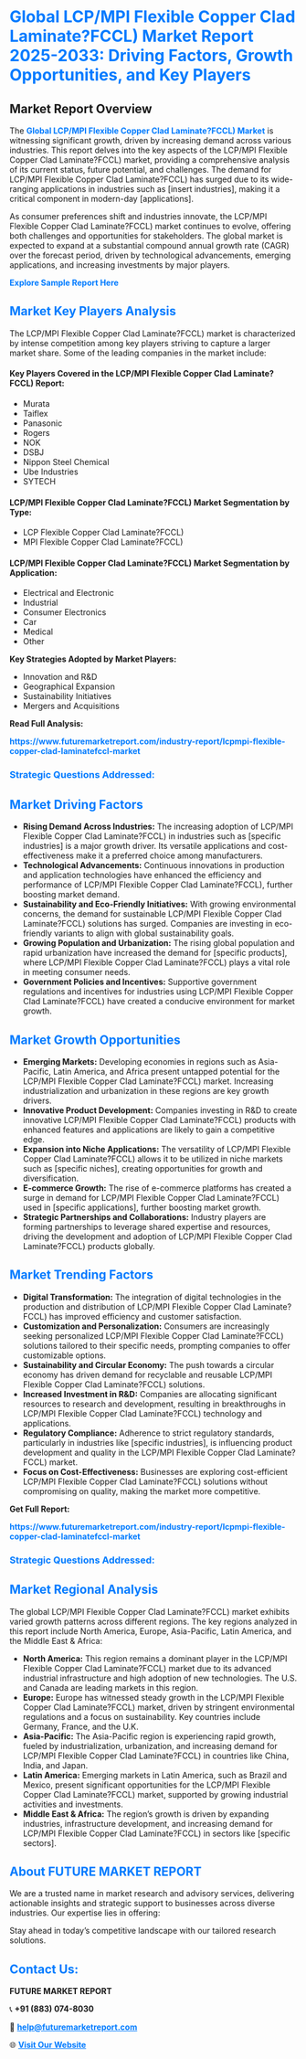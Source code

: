 <h1 style="color: #007BFF;">Global LCP/MPI Flexible Copper Clad Laminate?FCCL) Market Report 2025-2033: Driving Factors, Growth Opportunities, and Key Players</h1>

<section id="overview">
<h2>Market Report Overview</h2>
<p>The <a href="https://www.futuremarketreport.com/industry-report/lcpmpi-flexible-copper-clad-laminatefccl-market" style="color: #007BFF; text-decoration: none;"><strong>Global LCP/MPI Flexible Copper Clad Laminate?FCCL) Market</strong></a> is witnessing significant growth, driven by increasing demand across various industries. This report delves into the key aspects of the LCP/MPI Flexible Copper Clad Laminate?FCCL) market, providing a comprehensive analysis of its current status, future potential, and challenges. The demand for LCP/MPI Flexible Copper Clad Laminate?FCCL) has surged due to its wide-ranging applications in industries such as [insert industries], making it a critical component in modern-day [applications].</p>
<p>As consumer preferences shift and industries innovate, the LCP/MPI Flexible Copper Clad Laminate?FCCL) market continues to evolve, offering both challenges and opportunities for stakeholders. The global market is expected to expand at a substantial compound annual growth rate (CAGR) over the forecast period, driven by technological advancements, emerging applications, and increasing investments by major players.</p>
</section>

<section id="overview">
<p><a href="https://www.futuremarketreport.com/request-sample/reportId=116224" style="color: #007BFF; text-decoration: none;"><strong>Explore Sample Report Here</strong></a></p>
</section>

<section id="key-players">
<h2 style="color: #007BFF;">Market Key Players Analysis</h2>
<p>The LCP/MPI Flexible Copper Clad Laminate?FCCL) market is characterized by intense competition among key players striving to capture a larger market share. Some of the leading companies in the market include:</p>
<h4>Key Players Covered in the LCP/MPI Flexible Copper Clad Laminate?FCCL) Report:</h4>
<ul><li>Murata</li><li>Taiflex</li><li>Panasonic</li><li>Rogers</li><li>NOK</li><li>DSBJ</li><li>Nippon Steel Chemical</li><li>Ube Industries</li><li>SYTECH</li></ul>
<h4>LCP/MPI Flexible Copper Clad Laminate?FCCL) Market Segmentation by Type:</h4>
<ul><li>LCP Flexible Copper Clad Laminate?FCCL)</li><li>MPI Flexible Copper Clad Laminate?FCCL)</li></ul>

<h4>LCP/MPI Flexible Copper Clad Laminate?FCCL) Market Segmentation by Application:</h4>
<ul><li>Electrical and Electronic</li><li>Industrial</li><li>Consumer Electronics</li><li>Car</li><li>Medical</li><li>Other</li></ul>
<p><strong>Key Strategies Adopted by Market Players:</strong></p>
<ul>
<li>Innovation and R&D</li>
<li>Geographical Expansion</li>
<li>Sustainability Initiatives</li>
<li>Mergers and Acquisitions</li>
</ul>
</section>

<section>
<p><strong>Read Full Analysis: </strong></p><a href="https://www.futuremarketreport.com/industry-report/lcpmpi-flexible-copper-clad-laminatefccl-market" style="color: #007BFF; text-decoration: none;"><strong>https://www.futuremarketreport.com/industry-report/lcpmpi-flexible-copper-clad-laminatefccl-market</strong></a>
<h3 style="color: #007BFF;">Strategic Questions Addressed:</h3>
</section>

<section id="driving-factors">
<h2 style="color: #007BFF;">Market Driving Factors</h2>
<ul>
<li><strong>Rising Demand Across Industries:</strong> The increasing adoption of LCP/MPI Flexible Copper Clad Laminate?FCCL) in industries such as [specific industries] is a major growth driver. Its versatile applications and cost-effectiveness make it a preferred choice among manufacturers.</li>
<li><strong>Technological Advancements:</strong> Continuous innovations in production and application technologies have enhanced the efficiency and performance of LCP/MPI Flexible Copper Clad Laminate?FCCL), further boosting market demand.</li>
<li><strong>Sustainability and Eco-Friendly Initiatives:</strong> With growing environmental concerns, the demand for sustainable LCP/MPI Flexible Copper Clad Laminate?FCCL) solutions has surged. Companies are investing in eco-friendly variants to align with global sustainability goals.</li>
<li><strong>Growing Population and Urbanization:</strong> The rising global population and rapid urbanization have increased the demand for [specific products], where LCP/MPI Flexible Copper Clad Laminate?FCCL) plays a vital role in meeting consumer needs.</li>
<li><strong>Government Policies and Incentives:</strong> Supportive government regulations and incentives for industries using LCP/MPI Flexible Copper Clad Laminate?FCCL) have created a conducive environment for market growth.</li>
</ul>
</section>

<section id="growth-opportunities">
<h2 style="color: #007BFF;">Market Growth Opportunities</h2>
<ul>
<li><strong>Emerging Markets:</strong> Developing economies in regions such as Asia-Pacific, Latin America, and Africa present untapped potential for the LCP/MPI Flexible Copper Clad Laminate?FCCL) market. Increasing industrialization and urbanization in these regions are key growth drivers.</li>
<li><strong>Innovative Product Development:</strong> Companies investing in R&D to create innovative LCP/MPI Flexible Copper Clad Laminate?FCCL) products with enhanced features and applications are likely to gain a competitive edge.</li>
<li><strong>Expansion into Niche Applications:</strong> The versatility of LCP/MPI Flexible Copper Clad Laminate?FCCL) allows it to be utilized in niche markets such as [specific niches], creating opportunities for growth and diversification.</li>
<li><strong>E-commerce Growth:</strong> The rise of e-commerce platforms has created a surge in demand for LCP/MPI Flexible Copper Clad Laminate?FCCL) used in [specific applications], further boosting market growth.</li>
<li><strong>Strategic Partnerships and Collaborations:</strong> Industry players are forming partnerships to leverage shared expertise and resources, driving the development and adoption of LCP/MPI Flexible Copper Clad Laminate?FCCL) products globally.</li>
</ul>
</section>

<section id="trending-factors">
<h2 style="color: #007BFF;">Market Trending Factors</h2>
<ul>
<li><strong>Digital Transformation:</strong> The integration of digital technologies in the production and distribution of LCP/MPI Flexible Copper Clad Laminate?FCCL) has improved efficiency and customer satisfaction.</li>
<li><strong>Customization and Personalization:</strong> Consumers are increasingly seeking personalized LCP/MPI Flexible Copper Clad Laminate?FCCL) solutions tailored to their specific needs, prompting companies to offer customizable options.</li>
<li><strong>Sustainability and Circular Economy:</strong> The push towards a circular economy has driven demand for recyclable and reusable LCP/MPI Flexible Copper Clad Laminate?FCCL) solutions.</li>
<li><strong>Increased Investment in R&D:</strong> Companies are allocating significant resources to research and development, resulting in breakthroughs in LCP/MPI Flexible Copper Clad Laminate?FCCL) technology and applications.</li>
<li><strong>Regulatory Compliance:</strong> Adherence to strict regulatory standards, particularly in industries like [specific industries], is influencing product development and quality in the LCP/MPI Flexible Copper Clad Laminate?FCCL) market.</li>
<li><strong>Focus on Cost-Effectiveness:</strong> Businesses are exploring cost-efficient LCP/MPI Flexible Copper Clad Laminate?FCCL) solutions without compromising on quality, making the market more competitive.</li>
</ul>
</section>

<section>
<p><strong>Get Full Report: </strong></p><a href="https://www.futuremarketreport.com/industry-report/lcpmpi-flexible-copper-clad-laminatefccl-market" style="color: #007BFF; text-decoration: none;"><strong>https://www.futuremarketreport.com/industry-report/lcpmpi-flexible-copper-clad-laminatefccl-market</strong></a>
<h3 style="color: #007BFF;">Strategic Questions Addressed:</h3>
</section>


<section id="regional-analysis">
<h2 style="color: #007BFF;">Market Regional Analysis</h2>
<p>The global LCP/MPI Flexible Copper Clad Laminate?FCCL) market exhibits varied growth patterns across different regions. The key regions analyzed in this report include North America, Europe, Asia-Pacific, Latin America, and the Middle East & Africa:</p>
<ul>
<li><strong>North America:</strong> This region remains a dominant player in the LCP/MPI Flexible Copper Clad Laminate?FCCL) market due to its advanced industrial infrastructure and high adoption of new technologies. The U.S. and Canada are leading markets in this region.</li>
<li><strong>Europe:</strong> Europe has witnessed steady growth in the LCP/MPI Flexible Copper Clad Laminate?FCCL) market, driven by stringent environmental regulations and a focus on sustainability. Key countries include Germany, France, and the U.K.</li>
<li><strong>Asia-Pacific:</strong> The Asia-Pacific region is experiencing rapid growth, fueled by industrialization, urbanization, and increasing demand for LCP/MPI Flexible Copper Clad Laminate?FCCL) in countries like China, India, and Japan.</li>
<li><strong>Latin America:</strong> Emerging markets in Latin America, such as Brazil and Mexico, present significant opportunities for the LCP/MPI Flexible Copper Clad Laminate?FCCL) market, supported by growing industrial activities and investments.</li>
<li><strong>Middle East & Africa:</strong> The region’s growth is driven by expanding industries, infrastructure development, and increasing demand for LCP/MPI Flexible Copper Clad Laminate?FCCL) in sectors like [specific sectors].</li>
</ul>
</section>

<footer>
<h2 style="color: #007BFF;">About FUTURE MARKET REPORT</h2>
<p>We are a trusted name in market research and advisory services, delivering actionable insights and strategic support to businesses across diverse industries. Our expertise lies in offering:</p>

<p>Stay ahead in today’s competitive landscape with our tailored research solutions.</p>

<h2 style="color: #007BFF;">Contact Us:</h2>
<p><strong>FUTURE MARKET REPORT</strong></p>
<p>📞 <strong>+91 (883) 074-8030</strong></p>
<p>📧 <strong><a href="mailto:help@futuremarketreport.com" style="color: #007BFF;">help@futuremarketreport.com</a></strong></p>
<p>🌐 <strong><a href="https://www.futuremarketreport.com/" style="color: #007BFF;">Visit Our Website</a></strong></p>
</footer>
